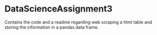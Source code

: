 # DataScienceAssignment3
Contains the code and a readme regarding web scraping a html table and storing the information in a pandas data frame.
